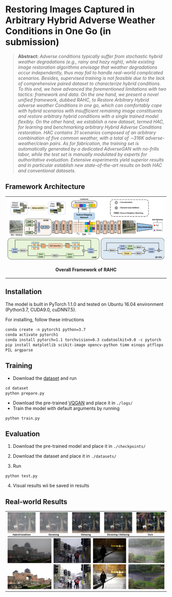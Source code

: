# Restoring Images Captured in Arbitrary Hybrid Adverse Weather Conditions in One Go (in submission)



> **Abstract:** *Adverse conditions typically suffer from stochastic hybrid weather degradations (e.g., rainy and hazy night), while existing image restoration algorithms envisage that weather degradations occur independently, thus may fail to handle real-world complicated scenarios. Besides, supervised training is not feasible due to the lack of comprehensive paired dataset to characterize hybrid conditions. To this end, we have advanced the forementioned limitations with two tactics: framework and data. On the one hand, we present a novel unified framework, dubbed RAHC, to Restore Arbitrary Hybrid adverse weather Conditions in one go, which can comfortably cope with hybrid scenarios with insufficient remaining image constituents and restore arbitrary hybrid conditions with a single trained model flexibly. On the other hand, we establish a new dataset, termed HAC, for learning and benchmarking arbitrary Hybrid Adverse Conditions restoration. HAC contains 31 scenarios composed of an arbitrary combination of five common weather, with a total of ∼316K adverse-weather/clean pairs. As for fabrication, the training set is automatically generated by a dedicated AdverseGAN with no-frills labor, while the test set is manually modulated by experts for authoritative evaluation. Extensive experiments yield superior results and in particular establish new state-of-the-art results on both HAC and conventional datasets.* 

## Framework Architecture
<table>
  <tr>
    <td> <img src = "figures/RAHC.png"> </td>
  </tr>
  <tr>
    <td><p align="center"><b>Overall Framework of RAHC</b></p></td>
  </tr>
</table>






## Installation
The model is built in PyTorch 1.1.0 and tested on Ubuntu 16.04 environment (Python3.7, CUDA9.0, cuDNN7.5).

For installing, follow these intructions
```
conda create -n pytorch1 python=3.7
conda activate pytorch1
conda install pytorch=1.1 torchvision=0.3 cudatoolkit=9.0 -c pytorch
pip install matplotlib scikit-image opencv-python timm einops ptflops PIL argparse
```

## Training
- Download the [dataset](dataset/README.md) and run

```
cd dataset
python prepare.py
```
-  Download the pre-trained [VQGAN](https://heibox.uni-heidelberg.de/d/2e5662443a6b4307b470/) and place it in `./logs/`
-  Train the model with default arguments by running

```
python train.py
```


## Evaluation

1. Download the pre-trained model and place it in `./checkpoints/`

2. Download the dataset and place it in `./datasets/`

3. Run
```
python test.py
```
4. Visual results wii be saved in results

## Real-world Results
<table>
  <tr>
    <td> <img src = "figures/real.png"> </td>
  </tr>
</table>



